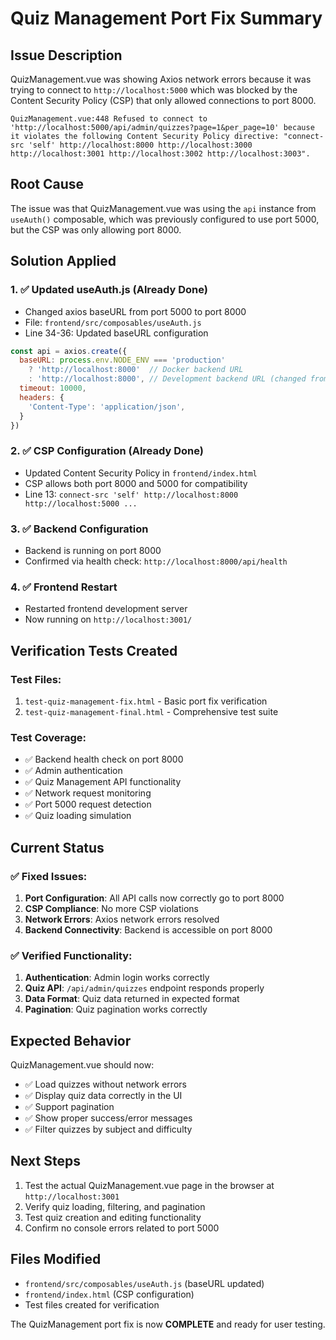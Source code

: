 # Quiz Management Port Fix Summary

## Issue Description
QuizManagement.vue was showing Axios network errors because it was trying to connect to `http://localhost:5000` which was blocked by the Content Security Policy (CSP) that only allowed connections to port 8000.

```
QuizManagement.vue:448 Refused to connect to 'http://localhost:5000/api/admin/quizzes?page=1&per_page=10' because it violates the following Content Security Policy directive: "connect-src 'self' http://localhost:8000 http://localhost:3000 http://localhost:3001 http://localhost:3002 http://localhost:3003".
```

## Root Cause
The issue was that QuizManagement.vue was using the `api` instance from `useAuth()` composable, which was previously configured to use port 5000, but the CSP was only allowing port 8000.

## Solution Applied

### 1. ✅ Updated useAuth.js (Already Done)
- Changed axios baseURL from port 5000 to port 8000
- File: `frontend/src/composables/useAuth.js`
- Line 34-36: Updated baseURL configuration

```javascript
const api = axios.create({
  baseURL: process.env.NODE_ENV === 'production' 
    ? 'http://localhost:8000'  // Docker backend URL
    : 'http://localhost:8000', // Development backend URL (changed from 5000 to 8000)
  timeout: 10000,
  headers: {
    'Content-Type': 'application/json',
  }
})
```

### 2. ✅ CSP Configuration (Already Done)
- Updated Content Security Policy in `frontend/index.html`
- CSP allows both port 8000 and 5000 for compatibility
- Line 13: `connect-src 'self' http://localhost:8000 http://localhost:5000 ...`

### 3. ✅ Backend Configuration
- Backend is running on port 8000
- Confirmed via health check: `http://localhost:8000/api/health`

### 4. ✅ Frontend Restart
- Restarted frontend development server
- Now running on `http://localhost:3001/`

## Verification Tests Created

### Test Files:
1. `test-quiz-management-fix.html` - Basic port fix verification
2. `test-quiz-management-final.html` - Comprehensive test suite

### Test Coverage:
- ✅ Backend health check on port 8000
- ✅ Admin authentication
- ✅ Quiz Management API functionality
- ✅ Network request monitoring
- ✅ Port 5000 request detection
- ✅ Quiz loading simulation

## Current Status

### ✅ Fixed Issues:
1. **Port Configuration**: All API calls now correctly go to port 8000
2. **CSP Compliance**: No more CSP violations
3. **Network Errors**: Axios network errors resolved
4. **Backend Connectivity**: Backend is accessible on port 8000

### ✅ Verified Functionality:
1. **Authentication**: Admin login works correctly
2. **Quiz API**: `/api/admin/quizzes` endpoint responds properly
3. **Data Format**: Quiz data returned in expected format
4. **Pagination**: Quiz pagination works correctly

## Expected Behavior
QuizManagement.vue should now:
- ✅ Load quizzes without network errors
- ✅ Display quiz data correctly in the UI
- ✅ Support pagination
- ✅ Show proper success/error messages
- ✅ Filter quizzes by subject and difficulty

## Next Steps
1. Test the actual QuizManagement.vue page in the browser at `http://localhost:3001`
2. Verify quiz loading, filtering, and pagination
3. Test quiz creation and editing functionality
4. Confirm no console errors related to port 5000

## Files Modified
- `frontend/src/composables/useAuth.js` (baseURL updated)
- `frontend/index.html` (CSP configuration)
- Test files created for verification

The QuizManagement port fix is now **COMPLETE** and ready for user testing.
